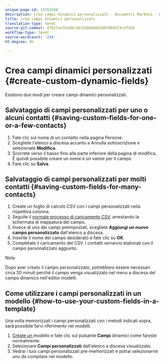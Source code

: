 ```yaml
---
unique-page-id: 14352508
description: Crea campi dinamici personalizzati - Documenti Marketo - Documentazione prodotto
title: Crea campi dinamici personalizzati
translation-type: tm+mt
source-git-commit: 47b2fee7d146c3dc558d4bbb10070683f4cdfd3d
workflow-type: tm+mt
source-wordcount: '244'
ht-degree: 0%

---
```



# Crea campi dinamici personalizzati {#create-custom-dynamic-fields}

Esistono due modi per creare campi dinamici personalizzati.

## Salvataggio di campi personalizzati per uno o alcuni contatti {#saving-custom-fields-for-one-or-a-few-contacts}

1. Fate clic sul nome di un contatto nella pagina Persone.
1. Scegliete l&#39;elenco a discesa accanto a Annulla sottoscrizione e selezionate **Modifica**.
1. Scorrete verso il basso fino alla parte inferiore della pagina di modifica. È quindi possibile creare un nome e un valore per il campo.
1. Fare clic su **Salva**.

## Salvataggio di campi personalizzati per molti contatti {#saving-custom-fields-for-many-contacts}

1. Create un foglio di calcolo CSV con i campi personalizzati nella rispettiva colonna.
1. Seguite il [normale processo di caricamento CSV](http://docs.marketo.com/x/HIPS), arrestando la schermata di mappatura del campo.
1. Invece di uno dei campi preimpostati, scegliete **Aggiungi un nuovo campo personalizzato** dall&#39;elenco a discesa.
1. Inserite il nome del campo desiderato e fate clic su **OK**.
1. Completate il caricamento del CSV. I contatti verranno elaborati con il campo personalizzato aggiunto.

>[!NOTE]
>
>Dopo aver creato il campo personalizzato, potrebbero essere necessari circa 30 minuti perché il campo venga visualizzato nel menu a discesa del campo dinamico nell&#39;editor modelli.

## Come utilizzare i campi personalizzati in un modello {#how-to-use-your-custom-fields-in-a-template}

Una volta memorizzati i campi personalizzati con i metodi indicati sopra, sarà possibile farvi riferimento nei modelli.

1. [Create un ](http://docs.marketo.com/x/OCDG) modello e fate clic sul pulsante  **Campi** dinamici come fareste normalmente.
1. Selezionare **Campi personalizzati** dall&#39;elenco a discesa visualizzato.
1. Vedrai i tuoi campi personalizzati pre-memorizzati e potrai selezionarne uno da compilare nel modello.

